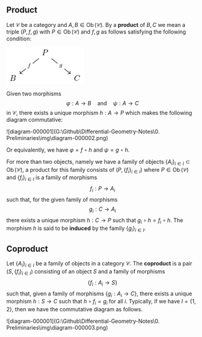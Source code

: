 ## Product

Let $\mathcal{C}$ be a category and $A,B \in \operatorname{Ob}(\mathcal{C})$. By a **product** of $B,C$ we mean a triple $(P,f,g)$ with $P \in \operatorname{Ob}(\mathcal{C})$ and $f,g$ as follows satisfying the following condition:

![diagram-000001](img\diagram-000001.png)

Given two morphisms
$$
\varphi: A \to B \quad \text{and} \quad \psi: A \to C
$$
in $\mathcal{C}$, there exists a unique morphism $h: A \to P$ which makes the following diagram commutative:

![diagram-000001](G:\Github\Differential-Geometry-Notes\0. Preliminaries\img\diagram-000002.png)

Or equivalently, we have $\varphi=f \circ h$ and $\psi = g \circ h$.

For more than two objects, namely we have a family of objects $\{A_i\}_{i \in I}\subset\operatorname{Ob}(\mathcal{C})$, a product for this family consists of $(P,\{f_i\}_{i\in{I}})$ where $P \in \operatorname{Ob}(\mathcal{C})$ and $\{f_i\}_{i\in{I}}$ is a family of morphisms
$$
f_i:P \to A_i
$$
such that, for the given family of morphisms
$$
g_i:C \to A_i
$$
there exists a unique morphism $h: C \to P$ such that $g_i \circ h = f_i \circ h$. The morphism $h$ is said to be **induced** by the family $\{g_i\}_{i \in I}$.

## Coproduct

Let $\{A_i\}_{i\in{I}}$ be a family of objects in a category $\mathcal{C}$. The **coproduct** is a pair $(S,\{f_i\}_{i \in I})$ consisting of an object $S$ and a family of morphisms
$$
\{f_i:A_i \to S\}
$$
such that, given a family of morphisms $\{g_i:A_i \to C\}$, there exists a unique morphism $h: S \to C$ such that $h \circ f_i=g_i$ for all $i$. Typically, if we have $I=\{1,2\}$, then we have the commutative diagram as follows.

![diagram-000001](G:\Github\Differential-Geometry-Notes\0. Preliminaries\img\diagram-000003.png)